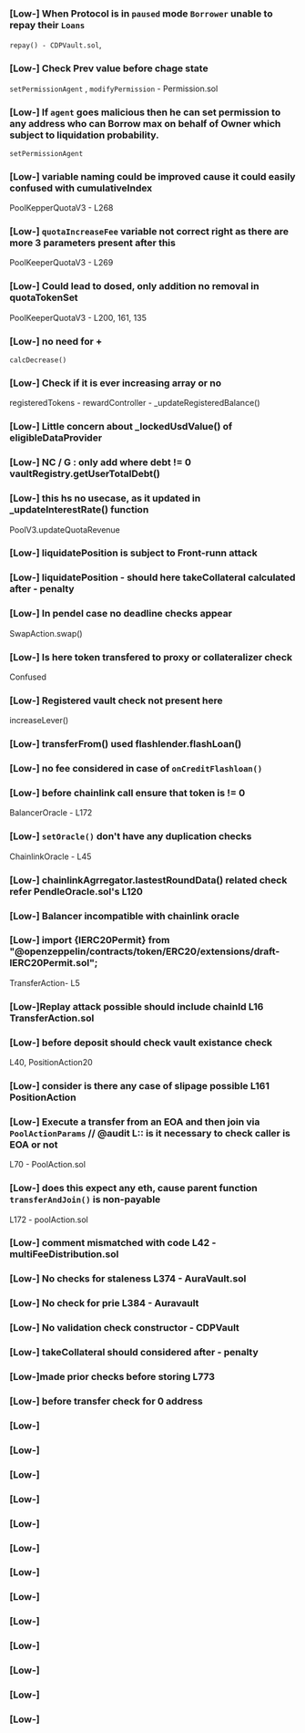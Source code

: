 ### [Low-] When Protocol is in `paused` mode `Borrower` unable to repay their `Loans`

`repay() - CDPVault.sol`, 

### [Low-] Check Prev value before chage state
`setPermissionAgent` , `modifyPermission` - Permission.sol

### [Low-] If `agent` goes malicious then he can set permission to any address who can Borrow max on behalf of Owner which subject to liquidation probability.

`setPermissionAgent`

### [Low-]  variable naming could be improved cause it could easily confused with cumulativeIndex
PoolKepperQuotaV3 - L268

### [Low-] `quotaIncreaseFee` variable not correct right as there are more 3 parameters present after this
PoolKeeperQuotaV3 - L269

### [Low-] Could lead to dosed, only addition no removal in quotaTokenSet
PoolKeeperQuotaV3 - L200, 161, 135

### [Low-] no need for +
`calcDecrease()`

### [Low-]  Check if it is ever increasing array or no
registeredTokens - rewardController - _updateRegisteredBalance()

### [Low-] Little concern about _lockedUsdValue() of eligibleDataProvider

### [Low-] NC / G : only add where debt != 0 vaultRegistry.getUserTotalDebt()

### [Low-] this hs no usecase, as it updated in _updateInterestRate() function
PoolV3.updateQuotaRevenue

### [Low-] liquidatePosition is subject to Front-runn attack

### [Low-] liquidatePosition - should here takeCollateral calculated after - penalty 

### [Low-]  In pendel case no deadline checks appear
SwapAction.swap()

### [Low-] Is here token transfered to proxy or collateralizer check
Confused

### [Low-] Registered vault check not present here
increaseLever()

### [Low-] transferFrom() used flashlender.flashLoan()

### [Low-] no fee considered in case of `onCreditFlashloan()`

### [Low-] before chainlink call ensure that token is != 0
BalancerOracle - L172

### [Low-] `setOracle()` don't have any duplication checks
ChainlinkOracle - L45

### [Low-] chainlinkAgrregator.lastestRoundData() related check refer PendleOracle.sol's L120

### [Low-] Balancer incompatible with chainlink oracle

### [Low-] import {IERC20Permit} from "@openzeppelin/contracts/token/ERC20/extensions/draft-IERC20Permit.sol";
TransferAction- L5

### [Low-]Replay attack possible should include chainId L16 TransferAction.sol

### [Low-] before deposit should check vault existance check
L40, PositionAction20

### [Low-] consider is there any case of slipage possible L161 PositionAction

### [Low-] Execute a transfer from an EOA and then join via `PoolActionParams` // @audit L:: is it necessary to check caller is EOA or not
L70 - PoolAction.sol

### [Low-] does this expect any eth, cause parent function `transferAndJoin()` is non-payable
L172 - poolAction.sol

### [Low-] comment mismatched with code L42 - multiFeeDistribution.sol

### [Low-] No checks for staleness L374 - AuraVault.sol

### [Low-] No check for prie L384 - Auravault

### [Low-] No validation check constructor - CDPVault

### [Low-] takeCollateral should considered after - penalty

### [Low-]made prior checks before storing L773

### [Low-] before transfer check for 0 address

### [Low-]

### [Low-]

### [Low-]

### [Low-]

### [Low-]

### [Low-]

### [Low-]

### [Low-]

### [Low-]

### [Low-]

### [Low-]

### [Low-]

### [Low-]